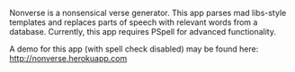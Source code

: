 Nonverse is a nonsensical verse generator. This app parses mad libs-style templates and replaces parts of speech with relevant words 
from a database. Currently, this app requires PSpell for advanced functionality.

A demo for this app (with spell check disabled) may be found here: http://nonverse.herokuapp.com
